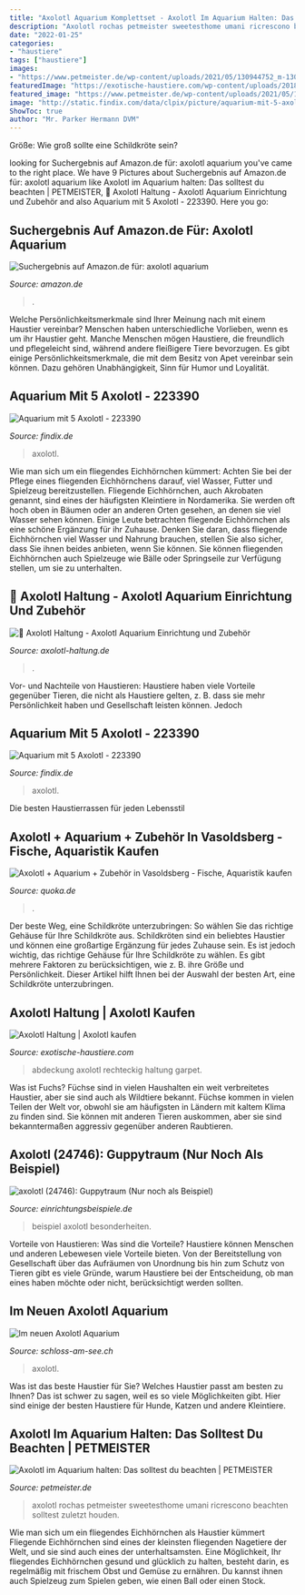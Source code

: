 ```yaml
---
title: "Axolotl Aquarium Komplettset - Axolotl Im Aquarium Halten: Das Solltest Du Beachten"
description: "Axolotl rochas petmeister sweetesthome umani ricrescono beachten solltest zuletzt houden"
date: "2022-01-25"
categories:
- "haustiere"
tags: ["haustiere"]
images:
- "https://www.petmeister.de/wp-content/uploads/2021/05/130944752_m-1300x867.jpg"
featuredImage: "https://exotische-haustiere.com/wp-content/uploads/2018/10/Axolotl-Aquarium.jpg"
featured_image: "https://www.petmeister.de/wp-content/uploads/2021/05/130944752_m-1300x867.jpg"
image: "http://static.findix.com/data/clpix/picture/aquarium-mit-5-axolotl-223390.jpg"
ShowToc: true
author: "Mr. Parker Hermann DVM"
---
```



Größe: Wie groß sollte eine Schildkröte sein?

	

		
looking for Suchergebnis auf Amazon.de für: axolotl aquarium you've came to the right place. We have 9 Pictures about Suchergebnis auf Amazon.de für: axolotl aquarium like Axolotl im Aquarium halten: Das solltest du beachten | PETMEISTER, 🦎 Axolotl Haltung - Axolotl Aquarium Einrichtung und Zubehör and also Aquarium mit 5 Axolotl - 223390. Here you go:
		
    
## Suchergebnis Auf Amazon.de Für: Axolotl Aquarium

<img loading=lazy src="https://images-eu.ssl-images-amazon.com/images/I/51LA4fjTB7L._AC_US218_.jpg" onerror="this.onerror=null;this.src='https://tse2.mm.bing.net/th?id=OIP.9htR_JbsBZ5g5qgokCaPFQAAAA&amp;pid=15.1';" alt="Suchergebnis auf Amazon.de für: axolotl aquarium">

_Source: amazon.de_

>. 

	

Welche Persönlichkeitsmerkmale sind Ihrer Meinung nach mit einem Haustier vereinbar?
Menschen haben unterschiedliche Vorlieben, wenn es um ihr Haustier geht. Manche Menschen mögen Haustiere, die freundlich und pflegeleicht sind, während andere fleißigere Tiere bevorzugen. Es gibt einige Persönlichkeitsmerkmale, die mit dem Besitz von Apet vereinbar sein können. Dazu gehören Unabhängigkeit, Sinn für Humor und Loyalität.

    
## Aquarium Mit 5 Axolotl - 223390

<img loading=lazy src="http://static.findix.com/data/clpix/picture_L/aquarium-mit-5-axolotl-223390.jpg" onerror="this.onerror=null;this.src='https://tse3.mm.bing.net/th?id=OIP.EyU7tv0zCMQmbVLauSZcPAHaFj&amp;pid=15.1';" alt="Aquarium mit 5 Axolotl - 223390">

_Source: findix.de_

>axolotl. 

	

Wie man sich um ein fliegendes Eichhörnchen kümmert: Achten Sie bei der Pflege eines fliegenden Eichhörnchens darauf, viel Wasser, Futter und Spielzeug bereitzustellen.
Fliegende Eichhörnchen, auch Akrobaten genannt, sind eines der häufigsten Kleintiere in Nordamerika. Sie werden oft hoch oben in Bäumen oder an anderen Orten gesehen, an denen sie viel Wasser sehen können. Einige Leute betrachten fliegende Eichhörnchen als eine schöne Ergänzung für ihr Zuhause. Denken Sie daran, dass fliegende Eichhörnchen viel Wasser und Nahrung brauchen, stellen Sie also sicher, dass Sie ihnen beides anbieten, wenn Sie können. Sie können fliegenden Eichhörnchen auch Spielzeuge wie Bälle oder Springseile zur Verfügung stellen, um sie zu unterhalten.

    
## 🦎 Axolotl Haltung - Axolotl Aquarium Einrichtung Und Zubehör

<img loading=lazy src="https://axolotl-haltung.de/wp-content/uploads/2017/12/axolotl_aquarien_mattenfilter_jbl.jpg" onerror="this.onerror=null;this.src='https://tse2.mm.bing.net/th?id=OIP.vkquAwgJopr-JZ9pivFWCQHaG7&amp;pid=15.1';" alt="🦎 Axolotl Haltung - Axolotl Aquarium Einrichtung und Zubehör">

_Source: axolotl-haltung.de_

>. 

	

Vor- und Nachteile von Haustieren: Haustiere haben viele Vorteile gegenüber Tieren, die nicht als Haustiere gelten, z. B. dass sie mehr Persönlichkeit haben und Gesellschaft leisten können. Jedoch

    
## Aquarium Mit 5 Axolotl - 223390

<img loading=lazy src="http://static.findix.com/data/clpix/picture/aquarium-mit-5-axolotl-223390.jpg" onerror="this.onerror=null;this.src='https://tse2.mm.bing.net/th?id=OIP.Ji0jPRAfZnTp8F8j2bRJKgAAAA&amp;pid=15.1';" alt="Aquarium mit 5 Axolotl - 223390">

_Source: findix.de_

>axolotl. 

	

Die besten Haustierrassen für jeden Lebensstil

    
## Axolotl + Aquarium + Zubehör In Vasoldsberg - Fische, Aquaristik Kaufen

<img loading=lazy src="http://bild5.qimage.de/axolotl-aquarium-zubehoer-foto-bild-99325625.jpg" onerror="this.onerror=null;this.src='https://tse4.mm.bing.net/th?id=OIP.BNNKlJzx87A_R1Tpc5VYNAHaFj&amp;pid=15.1';" alt="Axolotl + Aquarium + Zubehör in Vasoldsberg - Fische, Aquaristik kaufen">

_Source: quoka.de_

>. 

	

Der beste Weg, eine Schildkröte unterzubringen: So wählen Sie das richtige Gehäuse für Ihre Schildkröte aus.
Schildkröten sind ein beliebtes Haustier und können eine großartige Ergänzung für jedes Zuhause sein. Es ist jedoch wichtig, das richtige Gehäuse für Ihre Schildkröte zu wählen. Es gibt mehrere Faktoren zu berücksichtigen, wie z. B. ihre Größe und Persönlichkeit. Dieser Artikel hilft Ihnen bei der Auswahl der besten Art, eine Schildkröte unterzubringen.

    
## Axolotl Haltung | Axolotl Kaufen

<img loading=lazy src="https://exotische-haustiere.com/wp-content/uploads/2018/10/Axolotl-Aquarium.jpg" onerror="this.onerror=null;this.src='https://tse1.mm.bing.net/th?id=OIP.iUW886wdjpLwhXpz6b8WHgHaGO&amp;pid=15.1';" alt="Axolotl Haltung | Axolotl kaufen">

_Source: exotische-haustiere.com_

>abdeckung axolotl rechteckig haltung garpet. 

	

Was ist Fuchs?
Füchse sind in vielen Haushalten ein weit verbreitetes Haustier, aber sie sind auch als Wildtiere bekannt. Füchse kommen in vielen Teilen der Welt vor, obwohl sie am häufigsten in Ländern mit kaltem Klima zu finden sind. Sie können mit anderen Tieren auskommen, aber sie sind bekanntermaßen aggressiv gegenüber anderen Raubtieren.

    
## Axolotl (24746): Guppytraum (Nur Noch Als Beispiel)

<img loading=lazy src="http://www.einrichtungsbeispiele.de/16to9/w250/images_24746/200c8bc7f5d11e22c7f2d41a6734a69f.jpg" onerror="this.onerror=null;this.src='https://tse4.mm.bing.net/th?id=OIP.559kA_twsi-eZm57kPCIVgAAAA&amp;pid=15.1';" alt="axolotl (24746): Guppytraum (Nur noch als Beispiel)">

_Source: einrichtungsbeispiele.de_

>beispiel axolotl besonderheiten. 

	

Vorteile von Haustieren: Was sind die Vorteile?
Haustiere können Menschen und anderen Lebewesen viele Vorteile bieten. Von der Bereitstellung von Gesellschaft über das Aufräumen von Unordnung bis hin zum Schutz von Tieren gibt es viele Gründe, warum Haustiere bei der Entscheidung, ob man eines haben möchte oder nicht, berücksichtigt werden sollten.

    
## Im Neuen Axolotl Aquarium

<img loading=lazy src="http://www.schloss-am-see.ch/images/stories/contentbilder/800px_breite/news/2019/aqua_neu_3.jpg" onerror="this.onerror=null;this.src='https://tse1.mm.bing.net/th?id=OIP.nwHmvvACZodILj-tsE1RDgHaFV&amp;pid=15.1';" alt="Im neuen Axolotl Aquarium">

_Source: schloss-am-see.ch_

>axolotl. 

	

Was ist das beste Haustier für Sie?
Welches Haustier passt am besten zu Ihnen? Das ist schwer zu sagen, weil es so viele Möglichkeiten gibt. Hier sind einige der besten Haustiere für Hunde, Katzen und andere Kleintiere.

    
## Axolotl Im Aquarium Halten: Das Solltest Du Beachten | PETMEISTER

<img loading=lazy src="https://www.petmeister.de/wp-content/uploads/2021/05/130944752_m-1300x867.jpg" onerror="this.onerror=null;this.src='https://tse1.mm.bing.net/th?id=OIP.tcRLrtlxQAV-jkijj2x64QHaE8&amp;pid=15.1';" alt="Axolotl im Aquarium halten: Das solltest du beachten | PETMEISTER">

_Source: petmeister.de_

>axolotl rochas petmeister sweetesthome umani ricrescono beachten solltest zuletzt houden. 

	

Wie man sich um ein fliegendes Eichhörnchen als Haustier kümmert
Fliegende Eichhörnchen sind eines der kleinsten fliegenden Nagetiere der Welt, und sie sind auch eines der unterhaltsamsten. Eine Möglichkeit, Ihr fliegendes Eichhörnchen gesund und glücklich zu halten, besteht darin, es regelmäßig mit frischem Obst und Gemüse zu ernähren. Du kannst ihnen auch Spielzeug zum Spielen geben, wie einen Ball oder einen Stock.


